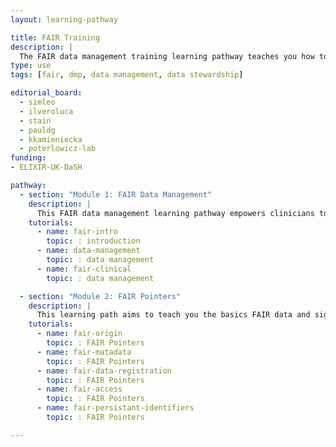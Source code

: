 ```yaml
---
layout: learning-pathway

title: FAIR Training
description: |
  The FAIR data management training learning pathway teaches you how to organise, describe, and store research data according to the FAIR principles (Findable, Accessible, Interoperable, Reusable).
type: use
tags: [fair, dmp, data management, data stewardship]

editorial_board:
  - simleo
  - ilveroluca
  - stain
  - pauldg
  - kkamieniecka
  - poterlowicz-lab
funding:
- ELIXIR-UK-DaSH

pathway:
  - section: "Module 1: FAIR Data Management"
    description: |
      This FAIR data management learning pathway empowers clinicians to effectively organise, document, and share patient data for research and improved care."
    tutorials:
      - name: fair-intro
        topic: : introduction
      - name: data-management
        topic: : data management
      - name: fair-clinical
        topic: : data management

  - section: "Module 2: FAIR Pointers"
    description: |
      This learning path aims to teach you the basics FAIR data and signpost to other useful learning materials and resources.  You will learn FAIR from the perspective of the 15 FAIR Principles published in 2016. You will learn about FAIR, its origins and the FAIR Principles using real examples of FAIR data in the public domain.  The 15 FAIR Principles will be summarised using four encompassing characteristics: metadata, data registration, access and persistent identifiers.
    tutorials:
      - name: fair-origin
        topic: : FAIR Pointers
      - name: fair-matadata
        topic: : FAIR Pointers
      - name: fair-data-registration
        topic: : FAIR Pointers
      - name: fair-access
        topic: : FAIR Pointers
      - name: fair-persistant-identifiers
        topic: : FAIR Pointers

---
```

